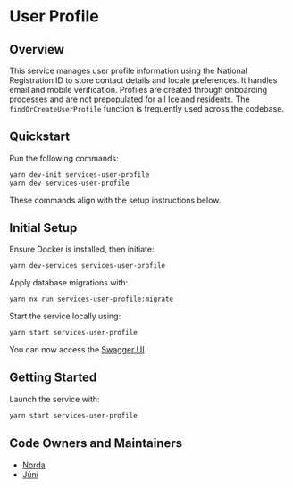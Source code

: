 # User Profile

## Overview

This service manages user profile information using the National Registration ID to store contact details and locale preferences. It handles email and mobile verification. Profiles are created through onboarding processes and are not prepopulated for all Iceland residents. The `findOrCreateUserProfile` function is frequently used across the codebase.

## Quickstart

Run the following commands:

```bash
yarn dev-init services-user-profile
yarn dev services-user-profile
```

These commands align with the setup instructions below.

## Initial Setup

Ensure Docker is installed, then initiate:

```bash
yarn dev-services services-user-profile
```

Apply database migrations with:

```bash
yarn nx run services-user-profile:migrate
```

Start the service locally using:

```bash
yarn start services-user-profile
```

You can now access the [Swagger UI](localhost:3366/api/swagger).

## Getting Started

Launch the service with:

```bash
yarn start services-user-profile
```

## Code Owners and Maintainers

- [Norda](https://github.com/orgs/island-is/teams/norda/members)
- [Júní](https://github.com/orgs/island-is/teams/juni/members)

